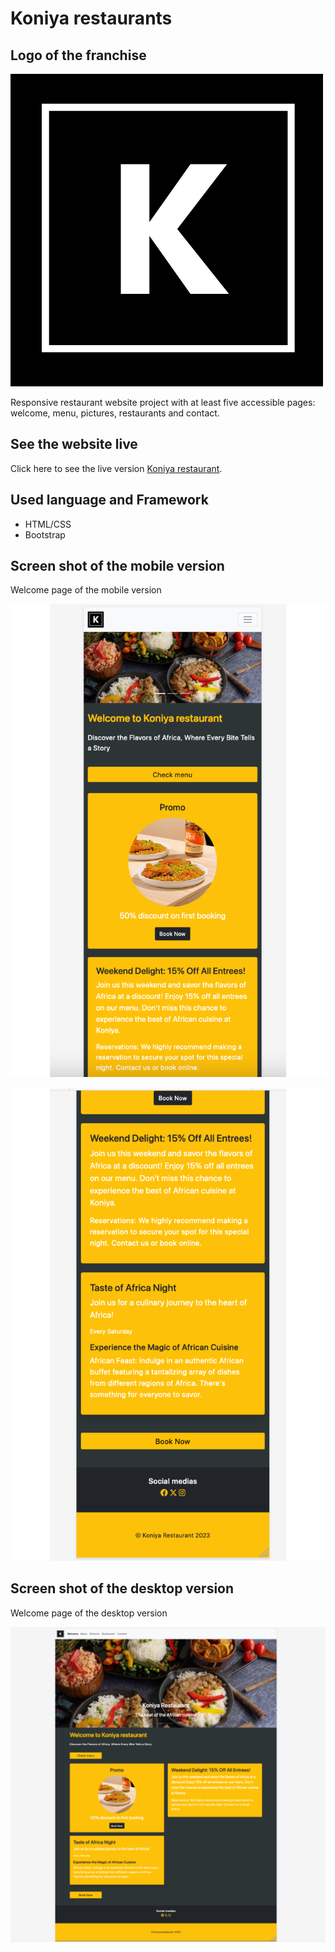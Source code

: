 # Koniya restaurants

## Logo of the franchise
![logo](/images/koniya-logo.png)

Responsive restaurant website project with at least five accessible pages: welcome, menu, pictures, restaurants and contact. 

## See the website live
Click here to see the live version [Koniya restaurant]().

## Used language and Framework
- HTML/CSS
- Bootstrap

## Screen shot of the mobile version
Welcome page of the mobile version

![mobile version](/images/mobile-version-1.png)

![mobile version](/images/mobile-version-2.png)

## Screen shot of the desktop version
Welcome page of the desktop version

![desktop version](/images/welcome.png)
